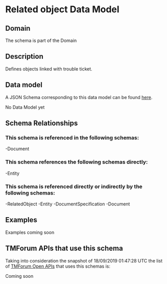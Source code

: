 # Related object Data Model

## Domain

The  schema is part of the  Domain

## Description

Defines objects linked with trouble ticket.

## Data model

A JSON Schema corresponding to this data model can be found
[here](https://github.com/tmforum-rand/schemas/blob/master/Common/RelatedObject.schema.json).

No Data Model yet

## Schema Relationships

### This schema is referenced in the following schemas:

-Document

### This schema references the following schemas directly:

-Entity

### This schema is referenced directly or indirectly by the following schemas:

-RelatedObject
-Entity
-DocumentSpecification
-Document



## Examples

Examples coming soon

## TMForum APIs that use this schema

Taking into consideration the snapshot of 18/09/2019 01:47:28 UTC the list of [TMForum Open APIs](https://www.tmforum.org/open-apis/) that uses this schemas is:

Coming soon
